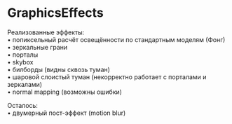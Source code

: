 # GraphicsEffects  
Реализованные эффекты:  
• попиксельный расчёт освещённости по стандартным моделям (Фонг)  
• зеркальные грани  
• порталы  
• skybox  
• билборды (видны сквозь туман)  
• шаровой слоистый туман (некорректно работает с порталами и зеркалами)  
• normal mapping (возможны ошибки)  

Осталось:  
• двумерный пост-эффект (motion blur)  
